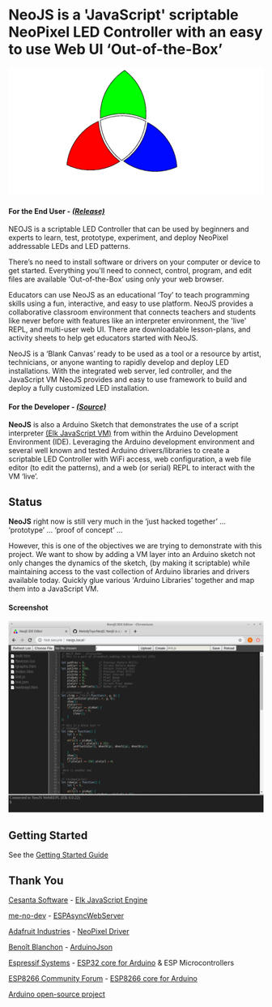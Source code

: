 # **NeoJS** is a 'JavaScript' scriptable NeoPixel LED Controller with an easy to use Web UI ‘Out-of-the-Box’
![Image of NeoJS Logo](/logo.png)

#### For the End User - [*(Release)*](https://github.com/MelodyToys/NeoJS/releases)
NEOJS is a scriptable LED Controller that can be used by beginners and experts to learn, test, prototype, experiment, and deploy NeoPixel addressable LEDs and LED patterns.

There’s no need to install software or drivers on your computer or device to get started. Everything you'll need to connect, control, program, and edit files are available ‘Out-of-the-Box’ using only your web browser. 

Educators can use NeoJS as an educational ‘Toy’ to teach programming skills using a fun, interactive, and easy to use platform. NeoJS provides a collaborative classroom environment that connects teachers and students like never before with features like an interpreter environment, the 'live' REPL, and multi-user web UI. There are downloadable lesson-plans, and activity sheets to help get educators started with NeoJS.

NeoJS is a ‘Blank Canvas’ ready to be used as a tool or a resource by artist, technicians, or anyone wanting to rapidly develop and deploy LED installations. With the integrated web server, led controller, and the JavaScript VM NeoJS provides and easy to use framework to build and deploy a fully customized LED installation.
  
#### For the Developer - [*(Source)*](https://github.com/MelodyToys/NeoJS)
**NeoJS** is also a Arduino Sketch that demonstrates the use of a script interpreter [(Elk JavaScript VM)](https://github.com/cesanta/elk) from within the Arduino Development Environment (IDE). Leveraging the Arduino development environment and several well known and tested Arduino drivers/libraries to create a scriptable LED Controller with WiFi access, web configuration, a web file editor (to edit the patterns), and a web (or serial) REPL to interact with the VM ‘live’. 

## Status
**NeoJS** right now is still very much in the ‘just hacked together’ … ‘prototype’ … ‘proof of concept’ …  

However, this is one of the objectives we are trying to demonstrate with this project. We want to show by adding a VM layer into an Arduino sketch not only changes the dynamics of the sketch, (by making it scriptable) while maintaining access to the vast collection of Arduino libraries and drivers available today. Quickly glue various 'Arduino Libraries' together and map them into a JavaScript VM.

#### Screenshot
[![Image of NeoJS Screenshot](/Screenshot.png)](https://github.com/MelodyToys/NeoJS/blob/master/Screenshot.png)

## Getting Started
See the [Getting Started Guide](https://github.com/MelodyToys/NeoJS/blob/master/GetStarted.md)

## Thank You
[Cesanta Software](https://cesanta.com/) - [Elk JavaScript Engine](https://github.com/cesanta/elk)

[me-no-dev](https://github.com/me-no-dev) - [ESPAsyncWebServer](https://github.com/me-no-dev/ESPAsyncWebServer)

[Adafruit Industries](http://adafruit.com/) - [NeoPixel Driver](https://github.com/adafruit/Adafruit_NeoPixel)

[Benoît Blanchon](https://github.com/bblanchon) - [ArduinoJson](https://github.com/bblanchon/ArduinoJson)

[Espressif Systems](https://github.com/espressif) - [ESP32 core for Arduino](https://github.com/espressif/arduino-esp32) & ESP Microcontrollers

[ESP8266 Community Forum](https://github.com/esp8266) - [ESP8266 core for Arduino](https://github.com/esp8266/Arduino)

[Arduino open-source project](https://github.com/arduino)



